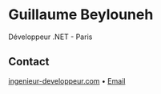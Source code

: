 # Guillaume Beylouneh

Développeur .NET - Paris

## Contact

[ingenieur-developpeur.com](https://ingenieur-developpeur.com) • [Email](mailto:ingenieur-developpeur@outlook.com)
